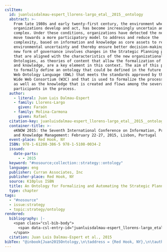 ```yaml
---
cslItem:
  id: juanluisdalmau-espert_llorens-largo_etal__2015__ontology
  abstract: >-
    From late 1980s and early twenty-first century, the environment where the
    organizations develop and act, has become increasingly uncertain and
    complex. Under these conditions, organizations have detected the need to
    move towards a more participatory model to address and reduce the
    complexity, based on information and knowledge as core assets to reduce
    environmental uncertainty and thereby ensure better decision-making. This
    new form of governance involves changes in the Strategic Planning process
    that are aligned with the characteristics of the new organizational model.
    Ontologies, as theories of content that allow the formalization of processes
    and knowledge, are a key element in this context. The aim of this paper is
    to formally define an ontology that could be defined in the future using the
    Web Ontology Language (OWL) that meets the standards approved by the World
    Wide Web Consortium (W3C) and that is used to formalize the process of SP,
    as well as the knowledge that is created and flows among the several
    participants in the process.
  author:
    - literal: Juan Luis Dalmau-Espert
    - family: Llorens-Largo
      given: Faraón
    - family: Molina-Carmona
      given: Rafael
  citation-key: juanluisdalmau-espert_llorens-largo_etal__2015__ontology
  container-title: >-
    eKNOW 2015: the Seventh International Conference on Information, Process,
    and Knowledge Management: February 22-27, 2015, Lisbon, Portugal
  event-place: Red Hook, NY
  ISBN: 978-1-61208-386-5 978-1-5108-0034-2
  issued:
    date-parts:
      - - 2015
  keyword: "#nosource;collection::strategy::ontology"
  language: eng
  publisher: Curran Associates, Inc
  publisher-place: Red Hook, NY
  source: K10plus ISBN
  title: An Ontology for Formalizing and Automating the Strategic Planning Process
  type: chapter
tags:
  - "#nosource"
  - issue:strategy
  - topic:strategy/ontology
rendered:
  bibliography: |-
    <span class="csl-bib-body">
      <span data-csl-entry-id="juanluisdalmau-espert_llorens-largo_etal__2015__ontology" class="csl-entry">Juan Luis Dalmau-Espert, Llorens-Largo, F., &#38; Molina-Carmona, R. 2015. An Ontology for Formalizing and Automating the Strategic Planning Process. In <i>eKNOW 2015: the Seventh International Conference on Information, Process, and Knowledge Management: February 22-27, 2015, Lisbon, Portugal</i>. Curran Associates, Inc.</span>
    </span>
  citation: Juan Luis Dalmau-Espert et al., 2015
bibTex: "@inbook{Juan2015Ontology,\n\taddress = {Red Hook, NY},\n\tauthor = {{Juan Luis Dalmau-Espert} and Llorens-Largo, Fara{\\' o}n and Molina-Carmona, Rafael},\n\tbooktitle = {eKNOW 2015: the {Seventh} {International} {Conference} on {Information}, {Process}, and {Knowledge} {Management}: February 22-27, 2015, {Lisbon}, {Portugal}},\n\tyear = {2015},\n\tpublisher = {Curran Associates, Inc},\n\ttitle = {An {Ontology} for {Formalizing} and {Automating} the {Strategic} {Planning} {Process}},\n}\n\n"
---
```

